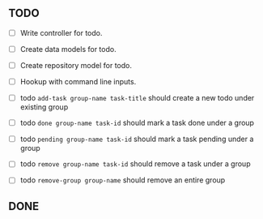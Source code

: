 ## TODO
- [ ] Write controller for todo.
- [ ] Create data models for todo.
- [ ] Create repository model for todo.
- [ ] Hookup with command line inputs.
- [ ] todo `add-task group-name task-title` should create a new todo under existing group
- [ ] todo `done group-name task-id` should mark a task done under a group
- [ ] todo `pending group-name task-id` should mark a task pending under a group
- [ ] todo `remove group-name task-id` should remove a task under a group
- [ ] todo `remove-group group-name` should remove an entire group


## DONE
